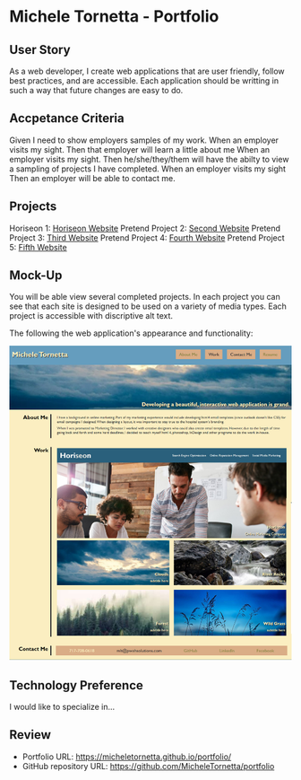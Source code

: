 # Michele Tornetta - Portfolio

## User Story

As a web developer, I create web applications that are user friendly, follow best practices, and are accessible.  Each application should be writting in such a way that future changes are easy to do.  

## Accpetance Criteria

Given I need to show employers samples of my work.
When an employer visits my sight.
Then that employer will learn a little about me
When an employer visits my sight.
Then he/she/they/them will have the abilty to view a sampling of projects I have completed.
When an employer visits my sight
Then an employer will be able to contact me.

## Projects

Horiseon 1:  [Horiseon Website](https://micheletornetta.github.io/code_refractor/)
Pretend Project 2:  [Second Website](https://micheletornetta.github.io/code_refractor/)
Pretend Project 3:  [Third Website](https://micheletornetta.github.io/code_refractor/)
Pretend Project 4:  [Fourth Website](https://micheletornetta.github.io/code_refractor/)
Pretend Project 5:  [Fifth Website](https://micheletornetta.github.io/code_refractor/)


## Mock-Up

You will be able view several completed projects.  In each project you can see that each site is designed to be used on a variety of media types.  Each project is accessible with discriptive alt text.

The following the web application's appearance and functionality:


![Portfolio Demonstration](./assets/images/aboutme.jpg)

## Technology Preference

I would like to specialize in...

## Review

* Portfolio URL: https://micheletornetta.github.io/portfolio/
* GitHub repository URL: https://github.com/MicheleTornetta/portfolio